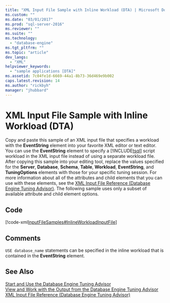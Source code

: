 ```yaml
---
title: "XML Input File Sample with Inline Workload (DTA) | Microsoft Docs"
ms.custom: ""
ms.date: "03/01/2017"
ms.prod: "sql-server-2016"
ms.reviewer: ""
ms.suite: ""
ms.technology: 
  - "database-engine"
ms.tgt_pltfrm: ""
ms.topic: "article"
dev_langs: 
  - "XML"
helpviewer_keywords: 
  - "sample applications [DTA]"
ms.assetid: 7c04fe1d-6669-44a1-8b73-36d469e9b002
caps.latest.revision: 14
ms.author: "rickbyh"
manager: "jhubbard"
---
```

# XML Input File Sample with Inline Workload (DTA)
  Copy and paste this sample of an XML input file that specifies a workload with the **EventString** element into your favorite XML editor or text editor. You can use the **EventString** element to specify a [!INCLUDE[tsql](../../advanced-analytics/r-services/includes/tsql-md.md)] script workload in the XML input file instead of using a separate workload file. After copying this sample into your editing tool, replace the values specified for the **Server**, **Database**, **Schema**, **Table**, **Workload**, **EventString**, and **TuningOptions** elements with those for your specific tuning session. For more information about all of the attributes and child elements that you can use with these elements, see the [XML Input File Reference &#40;Database Engine Tuning Advisor&#41;](../../tools/dta/xml-input-file-reference-database-engine-tuning-advisor.md). The following sample uses only a subset of available attribute and child element options.  
  
## Code  
 [!code-xml[InputFileSamples#InlineWorkloadInputFile](../../tools/dta/codesnippet/xml/xml-input-file-sample-wi_1.xml)]  
  
## Comments  
 `USE database_name` statements can be specified in the inline workload that is contained in the **EventString** element.  
  
## See Also  
 [Start and Use the Database Engine Tuning Advisor](../../relational-databases/performance/start-and-use-the-database-engine-tuning-advisor.md)   
 [View and Work with the Output from the Database Engine Tuning Advisor](../../relational-databases/performance/view-and-work-with-the-output-from-the-database-engine-tuning-advisor.md)   
 [XML Input File Reference &#40;Database Engine Tuning Advisor&#41;](../../tools/dta/xml-input-file-reference-database-engine-tuning-advisor.md)  
  
  